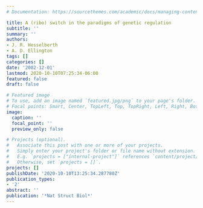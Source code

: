 ```yaml
---
# Documentation: https://sourcethemes.com/academic/docs/managing-content/

title: A (ribo) switch in the paradigms of genetic regulation
subtitle: ''
summary: ''
authors:
- J. R. Hesselberth
- A. D. Ellington
tags: []
categories: []
date: '2002-12-01'
lastmod: 2020-10-10T07:25:34-06:00
featured: false
draft: false

# Featured image
# To use, add an image named `featured.jpg/png` to your page's folder.
# Focal points: Smart, Center, TopLeft, Top, TopRight, Left, Right, BottomLeft, Bottom, BottomRight.
image:
  caption: ''
  focal_point: ''
  preview_only: false

# Projects (optional).
#   Associate this post with one or more of your projects.
#   Simply enter your project's folder or file name without extension.
#   E.g. `projects = ["internal-project"]` references `content/project/deep-learning/index.md`.
#   Otherwise, set `projects = []`.
projects: []
publishDate: '2020-10-10T13:25:34.287780Z'
publication_types:
- '2'
abstract: ''
publication: '*Nat Struct Biol*'
---
```

